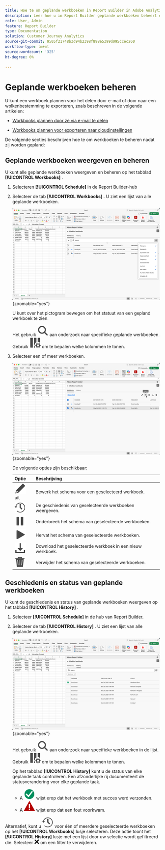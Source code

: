 ```yaml
---
title: Hoe te om geplande werkboeken in Report Builder in Adobe Analytics te beheren
description: Leer hoe u in Report Builder geplande werkboeken beheert om doelen te beveiligen
role: User, Admin
feature: Report Builder
type: Documentation
solution: Customer Journey Analytics
source-git-commit: 9505f21748b3d94b2398f898e5399d095ccec260
workflow-type: tm+mt
source-wordcount: '325'
ht-degree: 0%

---
```



# Geplande werkboeken beheren

U kunt een werkboek plannen voor het delen door e-mail of door naar een wolkenbestemming te exporteren, zoals beschreven in de volgende artikelen:

* [Workbooks plannen door ze via e-mail te delen](/help/report-builder/schedule-reportbuilder.md)

* [Workbooks plannen voor exporteren naar cloudinstellingen](/help/report-builder/report-builder-export.md)

De volgende secties beschrijven hoe te om werkboeken te beheren nadat zij worden gepland:

## Geplande werkboeken weergeven en beheren

U kunt alle geplande werkboeken weergeven en beheren op het tabblad **[!UICONTROL Workbooks]** .

1. Selecteren **[!UICONTROL Schedule]** in de Report Builder-hub

1. Selecteer de tab **[!UICONTROL Workbooks]** . U ziet een lijst van alle geplande werkboeken.

   ![&#x200B; Gepland werkboek &#x200B;](assets/scheduled-workbooks.png){zoomable="yes"}

   U kunt over het pictogram bewegen om het statuut van een gepland werkboek te zien.

   Het gebruik ![&#x200B; Onderzoek &#x200B;](/help/assets/icons/Search.svg) aan onderzoek naar specifieke geplande werkboeken.
Gebruik ![&#x200B; ColumnSetting &#x200B;](/help/assets/icons/ColumnSetting.svg) om te bepalen welke kolommen te tonen.

1. Selecteer een of meer werkboeken.

   ![&#x200B; geselecteerde werkboeken van het Programma &#x200B;](assets/scheduled-workbooks-selected.png){zoomable="yes"}

   De volgende opties zijn beschikbaar:

   | Optie | Beschrijving |
   |---|---|
   | ![&#x200B; geeft &#x200B;](/help/assets/icons/Edit.svg) uit | Bewerk het schema voor een geselecteerd werkboek. |
   | ![&#x200B; Geschiedenis &#x200B;](/help/assets/icons/History.svg) | De geschiedenis van geselecteerde werkboeken weergeven. |
   | ![&#x200B; Pauze &#x200B;](/help/assets/icons/Pause.svg) | Onderbreek het schema van geselecteerde werkboeken. |
   | ![&#x200B; Spel &#x200B;](/help/assets/icons/Play.svg) | Hervat het schema van geselecteerde werkboeken. |
   | ![Download](/help/assets/icons/Download.svg) | Download het geselecteerde werkboek in een nieuw werkboek. |
   | ![&#x200B; Schrapping &#x200B;](/help/assets/icons/Delete.svg) | Verwijder het schema van geselecteerde werkboeken. |


## Geschiedenis en status van geplande werkboeken

U kunt de geschiedenis en status van geplande werkboeken weergeven op het tabblad **[!UICONTROL History]** .

1. Selecteer **[!UICONTROL Schedule]** in de hub van Report Builder.

1. Selecteer de tab **[!UICONTROL History]** . U ziet een lijst van alle geplande werkboeken.

   ![&#x200B; Geplande geschiedenis &#x200B;](assets/scheduled-workbooks-history.png){zoomable="yes"}

   Het gebruik ![&#x200B; Onderzoek &#x200B;](/help/assets/icons/Search.svg) aan onderzoek naar specifieke werkboeken in de lijst.
Gebruik ![&#x200B; ColumnSetting &#x200B;](/help/assets/icons/ColumnSetting.svg) om te bepalen welke kolommen te tonen.

   Op het tabblad **[!UICONTROL History]** kunt u de status van elke geplande taak controleren. Een afzonderlijke rij documenteert de statusverandering voor elke geplande taak.

   * A ![&#x200B; CheckmarkCircleGreen &#x200B;](/help/assets/icons/CheckmarkCircleGreen.svg) wijst erop dat het werkboek met succes werd verzonden.
   * A ![&#x200B; AlertRed &#x200B;](/help/assets/icons/AlertRed.svg) wijst erop dat een fout voorkwam.

Alternatief, kunt u ![&#x200B; Geschiedenis &#x200B;](/help/assets/icons/History.svg) voor één of meerdere geselecteerde werkboeken op het **[!UICONTROL Workbooks]** lusje selecteren. Deze actie toont het **[!UICONTROL History]** lusje met een lijst door uw selectie wordt gefiltreerd die. Selecteer ![&#x200B; CrossSize75 &#x200B;](/help/assets/icons/CrossSize75.svg) om een filter te verwijderen.
